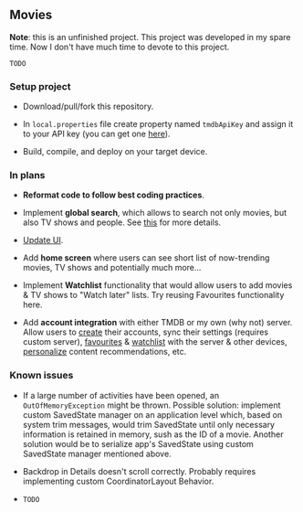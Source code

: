 ## Movies

**Note**: this is an unfinished project. This project was developed in my 
spare time. Now I don't have much time to devote to this project.

`TODO`

### Setup project

 - Download/pull/fork this repository.
 
 - In `local.properties` file create property named 
   `tmdbApiKey` and assign it to your API key 
   (you can get one [here](https://www.themoviedb.org/settings/api)).
   
 - Build, compile, and deploy on your target device.

### In plans

 - **Reformat code to follow best coding practices**.

 - Implement **global search**, which allows to search not only movies, but also
   TV shows and people. See [this](https://developers.themoviedb.org/3/search/multi-search)
   for more details.
   
 - [Update UI](https://www.behance.net/gallery/61856793/Kino-the-Movie-iOS-UI-Kit).

 - Add **home screen** where users can see short list of now-trending
   movies, TV shows and potentially much more...
   
 - Implement **Watchlist** functionality that would allow users to add movies & TV shows
   to "Watch later" lists. Try reusing Favourites functionality here.
   
 - Add **account integration** with either TMDB or my own (why not) server.
   Allow users to [create](https://developers.themoviedb.org/3/authentication/how-do-i-generate-a-session-id)
   their accounts, sync their settings (requires custom server), 
   [favourites](https://developers.themoviedb.org/3/account/mark-as-favorite)
   & [watchlist](https://developers.themoviedb.org/3/account/add-to-watchlist)
   with the server & other devices, 
   [personalize](https://developers.themoviedb.org/4/account/get-account-movie-recommendations) 
   content recommendations, etc.

### Known issues

 - If a large number of activities have been opened, an `OutOfMemoryException` 
   might be thrown. Possible solution: implement custom SavedState manager on
   an application level which, based on system trim messages, would trim SavedState
   until only necessary information is retained in memory, sush as the ID of
   a movie. Another solution would be to serialize app's SavedState using custom
   SavedState manager mentioned above.
   
 - Backdrop in Details doesn't scroll correctly. Probably requires implementing
   custom CoordinatorLayout Behavior.
   
 - `TODO`
